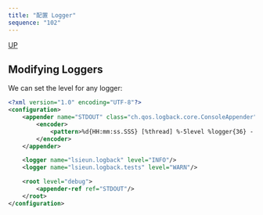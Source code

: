 ```yaml
---
title: "配置 Logger"
sequence: "102"
---
```


[UP](/java/java-logging-index.html)


## Modifying Loggers

We can set the level for any logger:

```xml
<?xml version="1.0" encoding="UTF-8"?>
<configuration>
    <appender name="STDOUT" class="ch.qos.logback.core.ConsoleAppender">
        <encoder>
            <pattern>%d{HH:mm:ss.SSS} [%thread] %-5level %logger{36} - %msg%n</pattern>
        </encoder>
    </appender>

    <logger name="lsieun.logback" level="INFO"/>
    <logger name="lsieun.logback.tests" level="WARN"/>

    <root level="debug">
        <appender-ref ref="STDOUT"/>
    </root>
</configuration>
```
